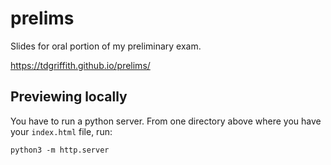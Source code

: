 # prelims
Slides for oral portion of my preliminary exam. 

https://tdgriffith.github.io/prelims/

## Previewing locally

You have to run a python server. From one directory above where you have your `index.html` file, run:

```
python3 -m http.server
```


